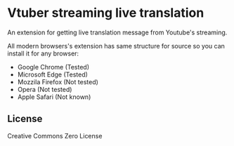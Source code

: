 # Vtuber streaming live translation
An extension for getting live translation message from Youtube's streaming.

All modern browsers's extension has same structure for source so you can install it for any browser:

* Google Chrome (Tested)
* Microsoft Edge (Tested)
* Mozzila Firefox (Not tested)
* Opera (Not tested)
* Apple Safari (Not known)

## License

Creative Commons Zero License
